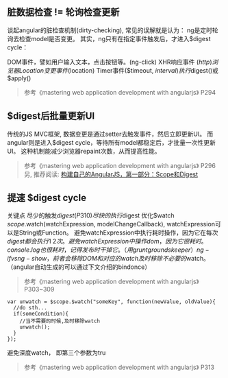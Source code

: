 
## 脏数据检查 != 轮询检查更新
谈起angular的脏检查机制(dirty-checking), 常见的误解就是认为： ng是定时轮询去检查model是否变更。
其实，ng只有在指定事件触发后，才进入$digest cycle：

DOM事件，譬如用户输入文本，点击按钮等。(ng-click)
XHR响应事件 ($http)
浏览器Location变更事件 ($location)
Timer事件($timeout, $interval)
执行$digest()或$apply()

> 参考《mastering web application development with angularjs》 P294

## $digest后批量更新UI
传统的JS MVC框架, 数据变更是通过setter去触发事件，然后立即更新UI。
而angular则是进入$digest cycle，等待所有model都稳定后，才批量一次性更新UI。
这种机制能减少浏览器repaint次数，从而提高性能。
> 参考《mastering web application development with angularjs》 P296
另, 推荐阅读: [构建自己的AngularJS，第一部分：Scope和Digest](http://angularjs.cn/A0lr)

## 提速 $digest cycle
关键点
尽少的触发$digest (P310)
尽快的执行$digest
优化$watch
$scope.$watch(watchExpression, modelChangeCallback), watchExpression可以是String或Function。
避免watchExpression中执行耗时操作，因为它在每次$digest都会执行1~2次。
避免watchExpression中操作dom，因为它很耗时。
console.log也很耗时，记得发布时干掉它。（用grunt groundskeeper）
ng-if vs ng-show， 前者会移除DOM和对应的watch
及时移除不必要的$watch。（angular自动生成的可以通过下文介绍的bindonce）
> 参考《mastering web application development with angularjs》 P303~309
```
var unwatch = $scope.$watch("someKey", function(newValue, oldValue){
  //do sth...
  if(someCondition){
    //当不需要的时候,及时移除watch
    unwatch();
  }
});
```
避免深度watch， 即第三个参数为tru
> 参考《mastering web application development with angularjs》 P313

